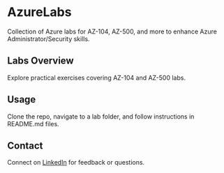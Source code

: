 # AzureLabs

Collection of Azure labs for AZ-104, AZ-500, and more to enhance Azure Administrator/Security skills.

## Labs Overview

Explore practical exercises covering AZ-104 and AZ-500 labs.

## Usage

Clone the repo, navigate to a lab folder, and follow instructions in README.md files.

## Contact

Connect on [LinkedIn](www.linkedin.com/in/jeremy-tucker-26916b149) for feedback or questions.
